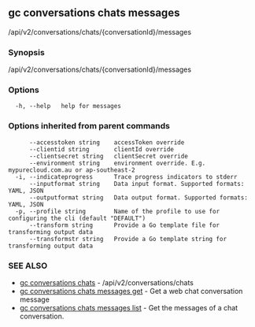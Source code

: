 ## gc conversations chats messages

/api/v2/conversations/chats/{conversationId}/messages

### Synopsis

/api/v2/conversations/chats/{conversationId}/messages

### Options

```
  -h, --help   help for messages
```

### Options inherited from parent commands

```
      --accesstoken string    accessToken override
      --clientid string       clientId override
      --clientsecret string   clientSecret override
      --environment string    environment override. E.g. mypurecloud.com.au or ap-southeast-2
  -i, --indicateprogress      Trace progress indicators to stderr
      --inputformat string    Data input format. Supported formats: YAML, JSON
      --outputformat string   Data output format. Supported formats: YAML, JSON
  -p, --profile string        Name of the profile to use for configuring the cli (default "DEFAULT")
      --transform string      Provide a Go template file for transforming output data
      --transformstr string   Provide a Go template string for transforming output data
```

### SEE ALSO

* [gc conversations chats](gc_conversations_chats.html)	 - /api/v2/conversations/chats
* [gc conversations chats messages get](gc_conversations_chats_messages_get.html)	 - Get a web chat conversation message
* [gc conversations chats messages list](gc_conversations_chats_messages_list.html)	 - Get the messages of a chat conversation.


